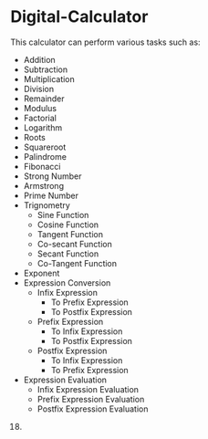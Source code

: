 # Digital-Calculator

This calculator can perform various tasks such as:
+ Addition
+ Subtraction
+ Multiplication
+ Division
+ Remainder
+ Modulus
+ Factorial
+ Logarithm
+ Roots
+ Squareroot
+ Palindrome
+ Fibonacci
+ Strong Number
+ Armstrong
+ Prime Number
+ Trignometry
    - Sine Function
    - Cosine Function
    - Tangent Function
    - Co-secant Function
    - Secant Function
    - Co-Tangent Function
+ Exponent
+ Expression Conversion
    - Infix Expression
        * To Prefix Expression
        * To Postfix Expression
    - Prefix Expression
        * To Infix Expression
        * To Postfix Expression
    - Postfix Expression
        * To Infix Expression
        * To Prefix Expression
+ Expression Evaluation
    - Infix Expression Evaluation
    - Prefix Expression Evaluation
    - Postfix Expression Evaluation
18.
